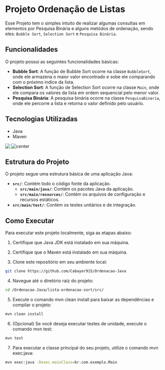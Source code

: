 # Projeto Ordenação de Listas

Esse Projeto tem o simples intuito de realizar algumas consultas em elementos por Pesquisa Binária e alguns metódos de ordenação, sendo eles: `Bubble Sort`, `Selection Sort` e `Pesquisa Binária`.

## Funcionalidades

O projeto possui as seguintes funcionalidades básicas:

- **Bubble Sort**: A função de Bubble Sort ocorre na classe `BubbleSort`, onde ele armazena o maior valor encontrado e sobe ele comparando com o próximo indice da lista.
- **Selection Sort**: A função de Selection Sort ocorre na classe `Main`, onde ele compara os valores da lista em ordem sequencial pelo menor valor.
- **Pesquisa Binária**: A pesquisa binária ocorre na classe `PesquisaBinaria`, onde ele percorre a lista e retorna o valor definido pelo usuário.

## Tecnologias Utilizadas

- Java
- Maven

<div style="display: flex; gap: 3px;">

<img aling="center" src="https://img.shields.io/badge/Java-ED8B00?style=for-the-badge&logo=openjdk&logoColor=white"/>

<img alt="center" src="https://img.shields.io/badge/Apache%20Maven-C71A36?style=for-the-badge&logo=Apache%20Maven&logoColor=white">

</div>

## Estrutura do Projeto

O projeto segue uma estrutura básica de uma aplicação Java:

- **`src/`**: Contém todo o código fonte da aplicação.
  - **`src/main/java/`**: Contém os pacotes Java da aplicação.
  - **`src/main/resources/`**: Contém os arquivos de configuração e recursos estáticos.
- **`src/main/test/`**: Contém os testes unitários e de integração.

## Como Executar

Para executar este projeto localmente, siga as etapas abaixo:

1. Certifique que Java JDK está instalado em sua máquina.

2. Certifique que o Maven está instalado em sua máquina.

3. Clone este repositório em seu ambiente local:
```Bash 
git clone https://github.com/Cabayer915/Ordenacao-Java
```

4. Navegue até o diretório raiz do projeto:
```Bash
cd /Ordenacao-Java/lista-ordenacao-sort/src/
```

5. Execute o comando mvn clean install para baixar as dependências e compilar o projeto:
```Bash
mvn clean install
```

6. (Opcional) Se você deseja executar testes de unidade, execute o comando mvn test:
```Bash 
mvn test
```

7. Para executar a classe principal do seu projeto, utilize o comando mvn exec:java:
```Bash
mvn exec:java -Dexec.mainClass=br.com.exemplo.Main
```
